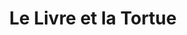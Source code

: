 ---
title: "Le Livre et la Tortue"
url: /issy-les-moulineaux/le-livre-et-la-tortue/
shop: livres
---